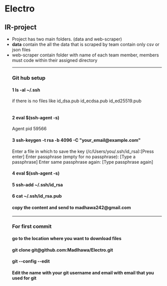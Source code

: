 # Electro
<h2>IR-project</h2>
<ul>
  <li>Project has two main folders. (data and web-scraper)</li>
  <li><b>data</b> contain the all the data that is scraped by team contain only csv or json files</li>
  <li>web-scraper contain folder with name of each team member, members must code within their assigned directory</li>
  

<hr>
<h3><b>Git hub setup</b></h3>
  <h4>1 ls -al ~/.ssh</h4>
    if there is no files like id_dsa.pub
                              id_ecdsa.pub
                              id_ed25519.pub
                              <br><br>
  <h4>2 eval $(ssh-agent -s)</h4>
      Agent pid 59566
       <br>
  <h4>3 ssh-keygen -t rsa -b 4096 -C "your_email@example.com"</h4>
      Enter a file in which to save the key (/c/Users/you/.ssh/id_rsa):[Press enter]
      Enter passphrase (empty for no passphrase): [Type a passphrase]
      Enter same passphrase again: [Type passphrase again]
  <br>
  <h4>4 eval $(ssh-agent -s)</h4>
  <h4>5 ssh-add ~/.ssh/id_rsa</h4>
  <h4>6 cat ~/.ssh/id_rsa.pub</h4>
  <h4>copy the content and send to madhawa242@gmail.com </h4>
<hr>
<h3><b>For first commit</b></h3>
<h4>go to the location where you want to download files</h4>
<h4>git clone git@github.com:Madlhawa/Electro.git</h4>
<h4>git --config --edit</h4>
<h4>Edit the name with your git username and email with email that you used for git</h4>
